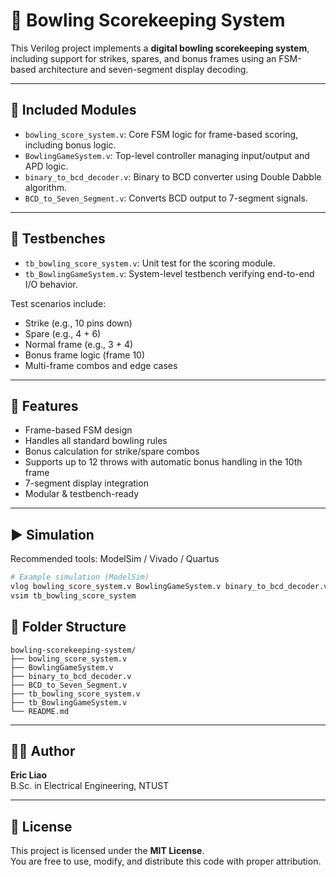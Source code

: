 # 🎳 Bowling Scorekeeping System

This Verilog project implements a **digital bowling scorekeeping system**, including support for strikes, spares, and bonus frames using an FSM-based architecture and seven-segment display decoding.

---

## 🧩 Included Modules

- `bowling_score_system.v`: Core FSM logic for frame-based scoring, including bonus logic.
- `BowlingGameSystem.v`: Top-level controller managing input/output and APD logic.
- `binary_to_bcd_decoder.v`: Binary to BCD converter using Double Dabble algorithm.
- `BCD_to_Seven_Segment.v`: Converts BCD output to 7-segment signals.

---

## 🧪 Testbenches

- `tb_bowling_score_system.v`: Unit test for the scoring module.
- `tb_BowlingGameSystem.v`: System-level testbench verifying end-to-end I/O behavior.

Test scenarios include:
- Strike (e.g., 10 pins down)
- Spare (e.g., 4 + 6)
- Normal frame (e.g., 3 + 4)
- Bonus frame logic (frame 10)
- Multi-frame combos and edge cases

---

## 📐 Features

- Frame-based FSM design
- Handles all standard bowling rules
- Bonus calculation for strike/spare combos
- Supports up to 12 throws with automatic bonus handling in the 10th frame
- 7-segment display integration
- Modular & testbench-ready

---

## ▶️ Simulation

Recommended tools: ModelSim / Vivado / Quartus

```bash
# Example simulation (ModelSim)
vlog bowling_score_system.v BowlingGameSystem.v binary_to_bcd_decoder.v BCD_to_Seven_Segment.v tb_bowling_score_system.v
vsim tb_bowling_score_system
```

## 📁 Folder Structure
```
bowling-scorekeeping-system/
├── bowling_score_system.v
├── BowlingGameSystem.v
├── binary_to_bcd_decoder.v
├── BCD_to_Seven_Segment.v
├── tb_bowling_score_system.v
├── tb_BowlingGameSystem.v
└── README.md
```
---

## 👨‍💻 Author

**Eric Liao**  
B.Sc. in Electrical Engineering, NTUST  
<!--[LinkedIn Profile](https://www.linkedin.com/in/kuan-yu-liao-a58452235)--> 

---

## 📜 License

This project is licensed under the **MIT License**.  
You are free to use, modify, and distribute this code with proper attribution.
